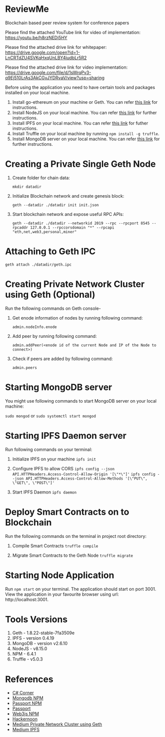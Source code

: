 # ReviewMe
Blockchain based peer review system for conference papers

Please find the attached YouTube link for video of implementation:
https://youtu.be/h8rzNEDi5HY

Please find the attached drive link for whitepaper:
https://drive.google.com/open?id=1-LnCRTdZU4SVKqHxqUnLBY4iudbLr5R2

Please find the attached drive link for video implementation:
https://drive.google.com/file/d/1sWrqPv3-q9Ej510LrAs3AkCGvJYDRvaV/view?usp=sharing

Before using the application you need to have certain tools and packages installed on your local machine.
1. Install go-ethereum on your machine or Geth. You can refer [this link](https://github.com/ethereum/go-ethereum/wiki/Building-Ethereum) for instructions.
2. Install NodeJS on your local machine. You can refer [this link](https://nodejs.org/en/) for further instructions.
3. Install IPFS on your local machine. You can refer [this link](https://docs.ipfs.io/guides/guides/install/) for futher instructions.
4. Install Truffle on your local machine by running ```npm install -g truffle```.
5. Install MongoDB server on your local machine. You can refer [this link](https://docs.mongodb.com/manual/installation/) for further instructions.

# Creating a Private Single Geth Node
1. Create folder for chain data:

   ```mkdir datadir```
2. Initialize Blockchain network and create genesis block:

   ```geth --datadir ./datadir init init.json```
3. Start blockchain network and expose useful RPC APIs:

   ```geth --datadir ./datadir --networkid 2019 --rpc --rpcport 8545 --rpcaddr 127.0.0.1 --rpccorsdomain "*" --rpcapi "eth,net,web3,personal,miner"```

# Attaching to Geth IPC
```geth attach ./datadir/geth.ipc```

# Creating Private Network Cluster using Geth (Optional)
Run the following commands on Geth console-

1. Get enode information of nodes by running following command:

   ```admin.nodeInfo.enode```

2. Add peer by running following command:

   ```admin.addPeer(<enode id of the current Node and IP of the Node to connect>)```

3. Check if peers are added by following command:

   ```admin.peers```

# Starting MongoDB server
You might use following commands to start MongoDB server on your local machine:

```sudo mongod``` or ```sudo systemctl start mongod```

# Starting IPFS Daemon server
Run following commands on your terminal:

1. Initialize IPFS on your machine
```ipfs init```

2. Configure IPFS to allow CORS
```ipfs config --json API.HTTPHeaders.Access-Control-Allow-Origin '[\"*\"]'```
```ipfs config --json API.HTTPHeaders.Access-Control-Allow-Methods '[\"PUT\", \"GET\", \"POST\"]'```

3. Start IPFS Daemon
```ipfs daemon```

# Deploy Smart Contracts on to Blockchain
Run the following commands on the terminal in project root directory:

1. Compile Smart Contracts
```truffle compile```

2. Migrate Smart Contracts to the Geth Node
```truffle migrate```

# Starting Node Application
Run ```npm start``` on your terminal. The application should start on port 3001. View the application in your favourite browser using url: http://localhost:3001.

# Tools Versions
1. Geth - 1.8.22-stable-7fa3509e
2. IPFS - version 0.4.19
3. MongoDB - version v2.6.10
4. NodeJS - v8.15.0
5. NPM - 6.4.1
6. Truffle - v5.0.3

# References
- [C# Corner](https://www.c-sharpcorner.com/article/building-web-application-using-node-js/)
- [Mongodb NPM](https://www.npmjs.com/package/mongodb)
- [Passport NPM](https://www.npmjs.com/package/passport)
- [Passport](http://www.passportjs.org/)
- [Web3js NPM](https://www.npmjs.com/package/web3)
- [Hackernoon](https://hackernoon.com/set-up-a-private-ethereum-blockchain-and-deploy-your-first-solidity-smart-contract-on-the-caa8334c343d)
- [Medium Private Network Cluster using Geth](https://medium.com/@yashwanthvenati/setup-private-ethereum-blockchain-network-with-multiple-nodes-in-5-mins-708ab89b1966)
- [Medium IPFS](https://medium.com/coinmonks/a-hands-on-introduction-to-ipfs-ee65b594937)
